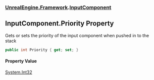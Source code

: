 ### [UnrealEngine.Framework](UnrealEngine_Framework.md 'UnrealEngine.Framework').[InputComponent](InputComponent.md 'UnrealEngine.Framework.InputComponent')
## InputComponent.Priority Property
Gets or sets the priority of the input component when pushed in to the stack  
```csharp
public int Priority { get; set; }
```
#### Property Value
[System.Int32](https://docs.microsoft.com/en-us/dotnet/api/System.Int32 'System.Int32')
